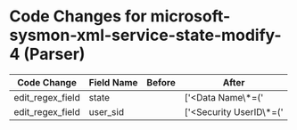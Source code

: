 # Code Changes for microsoft-sysmon-xml-service-state-modify-4 (Parser)

| Code Change | Field Name | Before | After |
|-------------|------------|--------|-------|
| edit_regex_field | state |  | ['<Data Name\\*=(\'|")State(\'|")>({state}.+?)<\/Data>'] |
| edit_regex_field | user_sid |  | ['<Security UserID\\*=(\'|")({user_sid}.+?)(\'|")\/>'] |